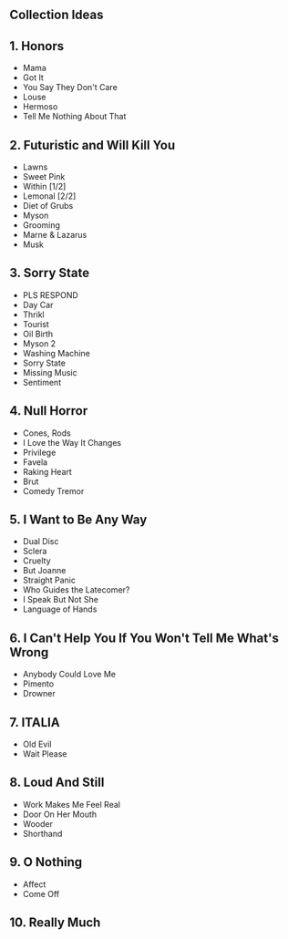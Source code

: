 ## Collection Ideas

## 1. Honors
- Mama 
- Got It 
- You Say They Don't Care 
- Louse
- Hermoso 
- Tell Me Nothing About That 

## 2. Futuristic and Will Kill You
- Lawns
- Sweet Pink
- Within [1/2]
- Lemonal [2/2]
- Diet of Grubs
- Myson
- Grooming
- Marne & Lazarus
- Musk

## 3. Sorry State
- PLS RESPOND
- Day Car
- Thrikl
- Tourist
- Oil Birth
- Myson 2
- Washing Machine
- Sorry State
- Missing Music
- Sentiment

## 4. Null Horror
- Cones, Rods
- I Love the Way It Changes
- Privilege
- Favela
- Raking Heart
- Brut
- Comedy Tremor

## 5. I Want to Be Any Way
- Dual Disc
- Sclera
- Cruelty
- But Joanne
- Straight Panic
- Who Guides the Latecomer?
- I Speak But Not She
- Language of Hands

## 6. I Can't Help You If You Won't Tell Me What's Wrong
- Anybody Could Love Me
- Pimento
- Drowner

## 7. ITALIA
- Old Evil
- Wait Please

## 8. Loud And Still
- Work Makes Me Feel Real
- Door On Her Mouth
- Wooder
- Shorthand

## 9. O Nothing
- Affect
- Come Off

## 10. Really Much